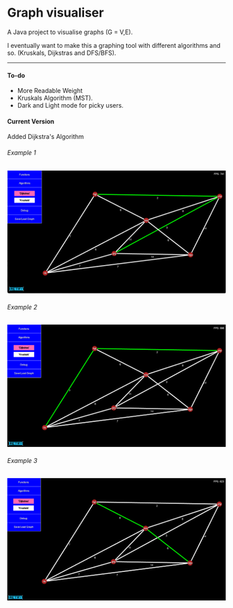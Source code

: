 # Graph visualiser

A Java project to visualise graphs (G = V,E).

I eventually want to make this a graphing tool with different algorithms and so. (Kruskals, Dijkstras and DFS/BFS).

---------------

#### To-do
- More Readable Weight
- Kruskals Algorithm (MST).
- Dark and Light mode for picky users.
	
#### Current Version

Added Dijkstra's Algorithm

###### Example 1
![alt text](https://github.com/LeoTovell/Graph-Visualiser/blob/main/pic/18052201.png)

###### Example 2
![alt text](https://github.com/LeoTovell/Graph-Visualiser/blob/main/pic/18052202.png)

###### Example 3
![alt text](https://github.com/LeoTovell/Graph-Visualiser/blob/main/pic/18052203.png)
